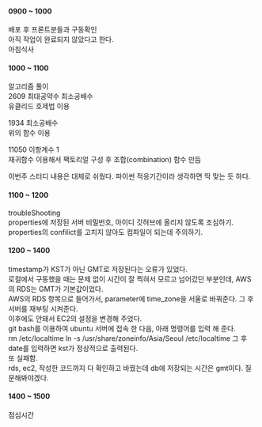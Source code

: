 #### 0900 ~ 1000
배포 후 프론트분들과 구동확인  
아직 작업이 완료되지 않았다고 한다.   
아침식사

#### 1000 ~ 1100
알고리즘 풀이   
2609 최대공약수 최소공배수   
유클리드 호제법 이용

1934 최소공배수   
위의 함수 이용   

11050 이항계수 1   
재귀함수 이용해서 팩토리얼 구성 후 조합(combination) 함수 만듬   

이번주 스터디 내용은 대체로 쉬웠다. 파이썬 적응기간이라 생각하면 딱 맞는 듯 하다.    

#### 1100 ~ 1200
troubleShooting    
properties에 저장된 서버 비밀번호, 아이디 깃허브에 올리지 않도록 조심하기.   
properties의 confilict를 고치지 않아도 컴파일이 되는데 주의하기.   

#### 1200 ~ 1400   
timestamp가 KST가 아닌 GMT로 저장된다는 오류가 있었다.   
로컬에서 구동했을 때는 문제 없이 시간이 잘 찍혀서 모르고 넘어갔던 부분인데, AWS의 RDS는 GMT가 기본값이었다.   
AWS의 RDS 항목으로 들어가서, parameter에 time_zone을 서울로 바꿔준다. 그 후 서버를 재부팅 시켜준다.   
이후에도 안돼서 EC2의 설정을 변경해 주었다.   
git bash를 이용하여 ubuntu 서버에 접속 한 다음, 아래 명령어를 입력 해 준다.   
rm /etc/localtime 
ln -s /usr/share/zoneinfo/Asia/Seoul /etc/localtime
그 후 date를 입력하면 kst가 정상적으로 출력된다.    
또 실패함.   
rds, ec2, 작성한 코드까지 다 확인하고 바꿨는데 db에 저장되는 시간은 gmt이다. 질문해봐야겠다.   

#### 1400 ~ 1500
점심시간   
